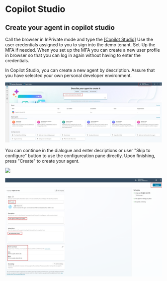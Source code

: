 # Copilot Studio

## Create your agent in copilot studio

Call the browser in InPrivate mode and type the [[Copilot Studio]](https://copilotstudio.preview.microsoft.com)
Use the user credentials assigned to you to sign into the demo tenant. Set-Up the MFA if needed.
When you set up the MFA you can create a new user profile in browser so that you can log in again without having to enter the credentials.

In Copilot Studio, you can create a new agent by description. Assure that you have selected your own personal developer environment.

 ![](main/imgs_mcs/pic1.jpg)

 You can continue in the dialogue and enter decriptions or user "Skip to configure" button to use the configureation pane directly.
 Upon finishing, press "Create" to create your agent.

 ![](main/img_mcs/skip_to_configure.png)

 ![](main/imgs_mcs/create_agent.png)

 
